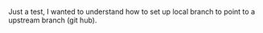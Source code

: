 Just a test, I wanted to understand how to set up local branch to point to a upstream branch (git hub).
